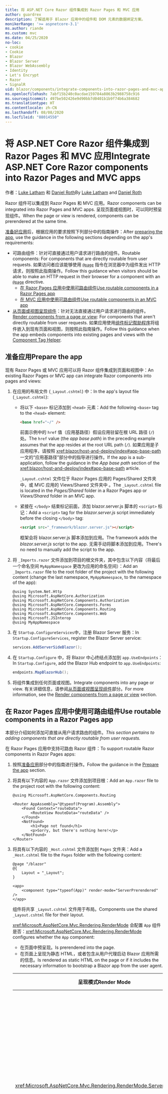 ```yaml
---
title: 将 ASP.NET Core Razor 组件集成到 Razor Pages 和 MVC 应用
author: guardrex
description: 了解适用于 Blazor 应用中的组件和 DOM 元素的数据绑定方案。
monikerRange: '>= aspnetcore-3.1'
ms.author: riande
ms.custom: mvc
ms.date: 04/25/2020
no-loc:
- cookie
- Cookie
- Blazor
- Blazor Server
- Blazor WebAssembly
- Identity
- Let's Encrypt
- Razor
- SignalR
uid: blazor/components/integrate-components-into-razor-pages-and-mvc-apps
ms.openlocfilehash: 7abf15b240c0acdae159784a8863b2988758c916
ms.sourcegitcommit: 497be502426e9d90bb7d0401b1b9f74b6a384682
ms.translationtype: HT
ms.contentlocale: zh-CN
ms.lasthandoff: 08/08/2020
ms.locfileid: "88014550"
---
```

# <a name="integrate-aspnet-core-no-locrazor-components-into-no-locrazor-pages-and-mvc-apps"></a><span data-ttu-id="95ef2-103">将 ASP.NET Core Razor 组件集成到 Razor Pages 和 MVC 应用</span><span class="sxs-lookup"><span data-stu-id="95ef2-103">Integrate ASP.NET Core Razor components into Razor Pages and MVC apps</span></span>

<span data-ttu-id="95ef2-104">作者：[Luke Latham](https://github.com/guardrex) 和 [Daniel Roth](https://github.com/danroth27)</span><span class="sxs-lookup"><span data-stu-id="95ef2-104">By [Luke Latham](https://github.com/guardrex) and [Daniel Roth](https://github.com/danroth27)</span></span>

<span data-ttu-id="95ef2-105">Razor 组件可以集成到 Razor Pages 和 MVC 应用。</span><span class="sxs-lookup"><span data-stu-id="95ef2-105">Razor components can be integrated into Razor Pages and MVC apps.</span></span> <span data-ttu-id="95ef2-106">呈现页面或视图时，可以同时预呈现组件。</span><span class="sxs-lookup"><span data-stu-id="95ef2-106">When the page or view is rendered, components can be prerendered at the same time.</span></span>

<span data-ttu-id="95ef2-107">[准备好应用](#prepare-the-app)后，根据应用的要求按照下列部分中的指南操作：</span><span class="sxs-lookup"><span data-stu-id="95ef2-107">After [preparing the app](#prepare-the-app), use the guidance in the following sections depending on the app's requirements:</span></span>

* <span data-ttu-id="95ef2-108">可路由组件：针对可直接通过用户请求进行路由的组件。</span><span class="sxs-lookup"><span data-stu-id="95ef2-108">Routable components: For components that are directly routable from user requests.</span></span> <span data-ttu-id="95ef2-109">如果访问者应该能够使用 [`@page`](xref:mvc/views/razor#page) 指令在浏览器中为组件发出 HTTP 请求，则按照此指南操作。</span><span class="sxs-lookup"><span data-stu-id="95ef2-109">Follow this guidance when visitors should be able to make an HTTP request in their browser for a component with an [`@page`](xref:mvc/views/razor#page) directive.</span></span>
  * [<span data-ttu-id="95ef2-110">在 Razor Pages 应用中使用可路由组件</span><span class="sxs-lookup"><span data-stu-id="95ef2-110">Use routable components in a Razor Pages app</span></span>](#use-routable-components-in-a-razor-pages-app)
  * [<span data-ttu-id="95ef2-111">在 MVC 应用中使用可路由组件</span><span class="sxs-lookup"><span data-stu-id="95ef2-111">Use routable components in an MVC app</span></span>](#use-routable-components-in-an-mvc-app)
* <span data-ttu-id="95ef2-112">[从页面或视图呈现组件](#render-components-from-a-page-or-view)：针对无法直接通过用户请求进行路由的组件。</span><span class="sxs-lookup"><span data-stu-id="95ef2-112">[Render components from a page or view](#render-components-from-a-page-or-view): For components that aren't directly routable from user requests.</span></span> <span data-ttu-id="95ef2-113">如果应用使用[组件标记帮助程序](xref:mvc/views/tag-helpers/builtin-th/component-tag-helper)将组件嵌入到现有页面和视图，则按照此指南操作。</span><span class="sxs-lookup"><span data-stu-id="95ef2-113">Follow this guidance when the app embeds components into existing pages and views with the [Component Tag Helper](xref:mvc/views/tag-helpers/builtin-th/component-tag-helper).</span></span>

## <a name="prepare-the-app"></a><span data-ttu-id="95ef2-114">准备应用</span><span class="sxs-lookup"><span data-stu-id="95ef2-114">Prepare the app</span></span>

<span data-ttu-id="95ef2-115">现有 Razor Pages 或 MVC 应用可以将 Razor 组件集成到页面和视图中：</span><span class="sxs-lookup"><span data-stu-id="95ef2-115">An existing Razor Pages or MVC app can integrate Razor components into pages and views:</span></span>

1. <span data-ttu-id="95ef2-116">在应用的布局文件 (`_Layout.cshtml`) 中：</span><span class="sxs-lookup"><span data-stu-id="95ef2-116">In the app's layout file (`_Layout.cshtml`):</span></span>

   * <span data-ttu-id="95ef2-117">将以下 `<base>` 标记添加到 `<head>` 元素：</span><span class="sxs-lookup"><span data-stu-id="95ef2-117">Add the following `<base>` tag to the `<head>` element:</span></span>

     ```html
     <base href="~/" />
     ```

     <span data-ttu-id="95ef2-118">前面示例中的 `href` 值（应用基路径）假设应用驻留在根 URL 路径 (`/`) 处。</span><span class="sxs-lookup"><span data-stu-id="95ef2-118">The `href` value (the *app base path*) in the preceding example assumes that the app resides at the root URL path (`/`).</span></span> <span data-ttu-id="95ef2-119">如果应用是子应用程序，请按照 <xref:blazor/host-and-deploy/index#app-base-path> 一文的“应用基路径”部分中的指导进行操作。</span><span class="sxs-lookup"><span data-stu-id="95ef2-119">If the app is a sub-application, follow the guidance in the *App base path* section of the <xref:blazor/host-and-deploy/index#app-base-path> article.</span></span>

     <span data-ttu-id="95ef2-120">`_Layout.cshtml` 文件位于 Razor Pages 应用的 Pages/Shared 文件夹中，或 MVC 应用的 Views/Shared 文件夹中 。</span><span class="sxs-lookup"><span data-stu-id="95ef2-120">The `_Layout.cshtml` file is located in the *Pages/Shared* folder in a Razor Pages app or *Views/Shared* folder in an MVC app.</span></span>

   * <span data-ttu-id="95ef2-121">紧接在 `</body>` 结束标记前面，添加 blazor.server.js 脚本的 `<script>` 标记：</span><span class="sxs-lookup"><span data-stu-id="95ef2-121">Add a `<script>` tag for the *blazor.server.js* script immediately before the closing `</body>` tag:</span></span>

     ```html
     <script src="_framework/blazor.server.js"></script>
     ```

     <span data-ttu-id="95ef2-122">框架会将 blazor.server.js 脚本添加到应用。</span><span class="sxs-lookup"><span data-stu-id="95ef2-122">The framework adds the *blazor.server.js* script to the app.</span></span> <span data-ttu-id="95ef2-123">无需手动将脚本添加到应用。</span><span class="sxs-lookup"><span data-stu-id="95ef2-123">There's no need to manually add the script to the app.</span></span>

1. <span data-ttu-id="95ef2-124">将 `_Imports.razor` 文件添加到项目的根文件夹，其中包含以下内容（将最后一个命名空间 `MyAppNamespace` 更改为应用的命名空间）：</span><span class="sxs-lookup"><span data-stu-id="95ef2-124">Add an `_Imports.razor` file to the root folder of the project with the following content (change the last namespace, `MyAppNamespace`, to the namespace of the app):</span></span>

   ```razor
   @using System.Net.Http
   @using Microsoft.AspNetCore.Authorization
   @using Microsoft.AspNetCore.Components.Authorization
   @using Microsoft.AspNetCore.Components.Forms
   @using Microsoft.AspNetCore.Components.Routing
   @using Microsoft.AspNetCore.Components.Web
   @using Microsoft.JSInterop
   @using MyAppNamespace
   ```

1. <span data-ttu-id="95ef2-125">在 `Startup.ConfigureServices`中，注册 Blazor Server 服务：</span><span class="sxs-lookup"><span data-stu-id="95ef2-125">In `Startup.ConfigureServices`, register the Blazor Server service:</span></span>

   ```csharp
   services.AddServerSideBlazor();
   ```

1. <span data-ttu-id="95ef2-126">在 `Startup.Configure` 中，将 Blazor 中心终结点添加到 `app.UseEndpoints`：</span><span class="sxs-lookup"><span data-stu-id="95ef2-126">In `Startup.Configure`, add the Blazor Hub endpoint to `app.UseEndpoints`:</span></span>

   ```csharp
   endpoints.MapBlazorHub();
   ```

1. <span data-ttu-id="95ef2-127">将组件集成到任何页面或视图。</span><span class="sxs-lookup"><span data-stu-id="95ef2-127">Integrate components into any page or view.</span></span> <span data-ttu-id="95ef2-128">有关详细信息，请参阅[从页面或视图呈现组件](#render-components-from-a-page-or-view)部分。</span><span class="sxs-lookup"><span data-stu-id="95ef2-128">For more information, see the [Render components from a page or view](#render-components-from-a-page-or-view) section.</span></span>

## <a name="use-routable-components-in-a-no-locrazor-pages-app"></a><span data-ttu-id="95ef2-129">在 Razor Pages 应用中使用可路由组件</span><span class="sxs-lookup"><span data-stu-id="95ef2-129">Use routable components in a Razor Pages app</span></span>

<span data-ttu-id="95ef2-130">本部分介绍如何添加可直接从用户请求路由的组件。</span><span class="sxs-lookup"><span data-stu-id="95ef2-130">*This section pertains to adding components that are directly routable from user requests.*</span></span>

<span data-ttu-id="95ef2-131">在 Razor Pages 应用中支持可路由 Razor 组件：</span><span class="sxs-lookup"><span data-stu-id="95ef2-131">To support routable Razor components in Razor Pages apps:</span></span>

1. <span data-ttu-id="95ef2-132">按照[准备应用](#prepare-the-app)部分中的指南进行操作。</span><span class="sxs-lookup"><span data-stu-id="95ef2-132">Follow the guidance in the [Prepare the app](#prepare-the-app) section.</span></span>

1. <span data-ttu-id="95ef2-133">将具有以下内容的 `App.razor` 文件添加到项目根：</span><span class="sxs-lookup"><span data-stu-id="95ef2-133">Add an `App.razor` file to the project root with the following content:</span></span>

   ```razor
   @using Microsoft.AspNetCore.Components.Routing

   <Router AppAssembly="@typeof(Program).Assembly">
       <Found Context="routeData">
           <RouteView RouteData="routeData" />
       </Found>
       <NotFound>
           <h1>Page not found</h1>
           <p>Sorry, but there's nothing here!</p>
       </NotFound>
   </Router>
   ```

1. <span data-ttu-id="95ef2-134">将具有以下内容的 `_Host.cshtml` 文件添加到 `Pages` 文件夹：</span><span class="sxs-lookup"><span data-stu-id="95ef2-134">Add a `_Host.cshtml` file to the `Pages` folder with the following content:</span></span>

   ```cshtml
   @page "/blazor"
   @{
       Layout = "_Layout";
   }

   <app>
       <component type="typeof(App)" render-mode="ServerPrerendered" />
   </app>
   ```

   <span data-ttu-id="95ef2-135">组件将共享 `_Layout.cshtml` 文件用于布局。</span><span class="sxs-lookup"><span data-stu-id="95ef2-135">Components use the shared `_Layout.cshtml` file for their layout.</span></span>

   <span data-ttu-id="95ef2-136"><xref:Microsoft.AspNetCore.Mvc.Rendering.RenderMode> 会配置 `App` 组件是否：</span><span class="sxs-lookup"><span data-stu-id="95ef2-136"><xref:Microsoft.AspNetCore.Mvc.Rendering.RenderMode> configures whether the `App` component:</span></span>

   * <span data-ttu-id="95ef2-137">在页面中预呈现。</span><span class="sxs-lookup"><span data-stu-id="95ef2-137">Is prerendered into the page.</span></span>
   * <span data-ttu-id="95ef2-138">在页面上呈现为静态 HTML，或者包含从用户代理启动 Blazor 应用所需的信息。</span><span class="sxs-lookup"><span data-stu-id="95ef2-138">Is rendered as static HTML on the page or if it includes the necessary information to bootstrap a Blazor app from the user agent.</span></span>

   | <span data-ttu-id="95ef2-139">呈现模式</span><span class="sxs-lookup"><span data-stu-id="95ef2-139">Render Mode</span></span> | <span data-ttu-id="95ef2-140">描述</span><span class="sxs-lookup"><span data-stu-id="95ef2-140">Description</span></span> |
   | ----------- | ----------- |
   | <xref:Microsoft.AspNetCore.Mvc.Rendering.RenderMode.ServerPrerendered> | <span data-ttu-id="95ef2-141">在静态 HTML 中呈现 `App` 组件，并包含 Blazor Server 应用的标记。</span><span class="sxs-lookup"><span data-stu-id="95ef2-141">Renders the `App` component into static HTML and includes a marker for a Blazor Server app.</span></span> <span data-ttu-id="95ef2-142">用户代理启动时，此标记用于启动 Blazor 应用。</span><span class="sxs-lookup"><span data-stu-id="95ef2-142">When the user-agent starts, this marker is used to bootstrap a Blazor app.</span></span> |
   | <xref:Microsoft.AspNetCore.Mvc.Rendering.RenderMode.Server> | <span data-ttu-id="95ef2-143">呈现 Blazor Server 应用的标记。</span><span class="sxs-lookup"><span data-stu-id="95ef2-143">Renders a marker for a Blazor Server app.</span></span> <span data-ttu-id="95ef2-144">不包括 `App` 组件的输出。</span><span class="sxs-lookup"><span data-stu-id="95ef2-144">Output from the `App` component isn't included.</span></span> <span data-ttu-id="95ef2-145">用户代理启动时，此标记用于启动 Blazor 应用。</span><span class="sxs-lookup"><span data-stu-id="95ef2-145">When the user-agent starts, this marker is used to bootstrap a Blazor app.</span></span> |
   | <xref:Microsoft.AspNetCore.Mvc.Rendering.RenderMode.Static> | <span data-ttu-id="95ef2-146">在静态 HTML 中呈现 `App` 组件。</span><span class="sxs-lookup"><span data-stu-id="95ef2-146">Renders the `App` component into static HTML.</span></span> |

   <span data-ttu-id="95ef2-147">要详细了解组件标记帮助程序，请查看 <xref:mvc/views/tag-helpers/builtin-th/component-tag-helper>。</span><span class="sxs-lookup"><span data-stu-id="95ef2-147">For more information on the Component Tag Helper, see <xref:mvc/views/tag-helpers/builtin-th/component-tag-helper>.</span></span>

1. <span data-ttu-id="95ef2-148">在 `Startup.Configure` 中，将 `_Host.cshtml` 页的低优先级路由添加到终结点配置：</span><span class="sxs-lookup"><span data-stu-id="95ef2-148">Add a low-priority route for the `_Host.cshtml` page to endpoint configuration in `Startup.Configure`:</span></span>

   ```csharp
   app.UseEndpoints(endpoints =>
   {
       ...

       endpoints.MapFallbackToPage("/_Host");
   });
   ```

1. <span data-ttu-id="95ef2-149">将可路由组件添加到应用。</span><span class="sxs-lookup"><span data-stu-id="95ef2-149">Add routable components to the app.</span></span> <span data-ttu-id="95ef2-150">例如：</span><span class="sxs-lookup"><span data-stu-id="95ef2-150">For example:</span></span>

   ```razor
   @page "/counter"

   <h1>Counter</h1>

   ...
   ```

<span data-ttu-id="95ef2-151">有关命名空间的详细信息，请参阅[组件命名空间](#component-namespaces)部分。</span><span class="sxs-lookup"><span data-stu-id="95ef2-151">For more information on namespaces, see the [Component namespaces](#component-namespaces) section.</span></span>

## <a name="use-routable-components-in-an-mvc-app"></a><span data-ttu-id="95ef2-152">在 MVC 应用中使用可路由组件</span><span class="sxs-lookup"><span data-stu-id="95ef2-152">Use routable components in an MVC app</span></span>

<span data-ttu-id="95ef2-153">本部分介绍如何添加可直接从用户请求路由的组件。</span><span class="sxs-lookup"><span data-stu-id="95ef2-153">*This section pertains to adding components that are directly routable from user requests.*</span></span>

<span data-ttu-id="95ef2-154">在 MVC 应用中支持可路由 Razor 组件：</span><span class="sxs-lookup"><span data-stu-id="95ef2-154">To support routable Razor components in MVC apps:</span></span>

1. <span data-ttu-id="95ef2-155">按照[准备应用](#prepare-the-app)部分中的指南进行操作。</span><span class="sxs-lookup"><span data-stu-id="95ef2-155">Follow the guidance in the [Prepare the app](#prepare-the-app) section.</span></span>

1. <span data-ttu-id="95ef2-156">将具有以下内容的 `App.razor` 文件添加到项目根：</span><span class="sxs-lookup"><span data-stu-id="95ef2-156">Add an `App.razor` file to the root of the project with the following content:</span></span>

   ```razor
   @using Microsoft.AspNetCore.Components.Routing

   <Router AppAssembly="@typeof(Program).Assembly">
       <Found Context="routeData">
           <RouteView RouteData="routeData" />
       </Found>
       <NotFound>
           <h1>Page not found</h1>
           <p>Sorry, but there's nothing here!</p>
       </NotFound>
   </Router>
   ```

1. <span data-ttu-id="95ef2-157">将具有以下内容的 `_Host.cshtml` 文件添加到 `Views/Home` 文件夹：</span><span class="sxs-lookup"><span data-stu-id="95ef2-157">Add a `_Host.cshtml` file to the `Views/Home` folder with the following content:</span></span>

   ```cshtml
   @{
       Layout = "_Layout";
   }

   <app>
       <component type="typeof(App)" render-mode="ServerPrerendered" />
   </app>
   ```

   <span data-ttu-id="95ef2-158">组件将共享 `_Layout.cshtml` 文件用于布局。</span><span class="sxs-lookup"><span data-stu-id="95ef2-158">Components use the shared `_Layout.cshtml` file for their layout.</span></span>
   
   <span data-ttu-id="95ef2-159"><xref:Microsoft.AspNetCore.Mvc.Rendering.RenderMode> 会配置 `App` 组件是否：</span><span class="sxs-lookup"><span data-stu-id="95ef2-159"><xref:Microsoft.AspNetCore.Mvc.Rendering.RenderMode> configures whether the `App` component:</span></span>

   * <span data-ttu-id="95ef2-160">在页面中预呈现。</span><span class="sxs-lookup"><span data-stu-id="95ef2-160">Is prerendered into the page.</span></span>
   * <span data-ttu-id="95ef2-161">在页面上呈现为静态 HTML，或者包含从用户代理启动 Blazor 应用所需的信息。</span><span class="sxs-lookup"><span data-stu-id="95ef2-161">Is rendered as static HTML on the page or if it includes the necessary information to bootstrap a Blazor app from the user agent.</span></span>

   | <span data-ttu-id="95ef2-162">呈现模式</span><span class="sxs-lookup"><span data-stu-id="95ef2-162">Render Mode</span></span> | <span data-ttu-id="95ef2-163">描述</span><span class="sxs-lookup"><span data-stu-id="95ef2-163">Description</span></span> |
   | ----------- | ----------- |
   | <xref:Microsoft.AspNetCore.Mvc.Rendering.RenderMode.ServerPrerendered> | <span data-ttu-id="95ef2-164">在静态 HTML 中呈现 `App` 组件，并包含 Blazor Server 应用的标记。</span><span class="sxs-lookup"><span data-stu-id="95ef2-164">Renders the `App` component into static HTML and includes a marker for a Blazor Server app.</span></span> <span data-ttu-id="95ef2-165">用户代理启动时，此标记用于启动 Blazor 应用。</span><span class="sxs-lookup"><span data-stu-id="95ef2-165">When the user-agent starts, this marker is used to bootstrap a Blazor app.</span></span> |
   | <xref:Microsoft.AspNetCore.Mvc.Rendering.RenderMode.Server> | <span data-ttu-id="95ef2-166">呈现 Blazor Server 应用的标记。</span><span class="sxs-lookup"><span data-stu-id="95ef2-166">Renders a marker for a Blazor Server app.</span></span> <span data-ttu-id="95ef2-167">不包括 `App` 组件的输出。</span><span class="sxs-lookup"><span data-stu-id="95ef2-167">Output from the `App` component isn't included.</span></span> <span data-ttu-id="95ef2-168">用户代理启动时，此标记用于启动 Blazor 应用。</span><span class="sxs-lookup"><span data-stu-id="95ef2-168">When the user-agent starts, this marker is used to bootstrap a Blazor app.</span></span> |
   | <xref:Microsoft.AspNetCore.Mvc.Rendering.RenderMode.Static> | <span data-ttu-id="95ef2-169">在静态 HTML 中呈现 `App` 组件。</span><span class="sxs-lookup"><span data-stu-id="95ef2-169">Renders the `App` component into static HTML.</span></span> |

   <span data-ttu-id="95ef2-170">要详细了解组件标记帮助程序，请查看 <xref:mvc/views/tag-helpers/builtin-th/component-tag-helper>。</span><span class="sxs-lookup"><span data-stu-id="95ef2-170">For more information on the Component Tag Helper, see <xref:mvc/views/tag-helpers/builtin-th/component-tag-helper>.</span></span>

1. <span data-ttu-id="95ef2-171">向主控制器添加操作：</span><span class="sxs-lookup"><span data-stu-id="95ef2-171">Add an action to the Home controller:</span></span>

   ```csharp
   public IActionResult Blazor()
   {
      return View("_Host");
   }
   ```

1. <span data-ttu-id="95ef2-172">在 `Startup.Configure` 中，将返回 `_Host.cshtml` 视图的控制器操作的低优先级路由添加到终结点配置：</span><span class="sxs-lookup"><span data-stu-id="95ef2-172">Add a low-priority route for the controller action that returns the `_Host.cshtml` view to the endpoint configuration in `Startup.Configure`:</span></span>

   ```csharp
   app.UseEndpoints(endpoints =>
   {
       ...

       endpoints.MapFallbackToController("Blazor", "Home");
   });
   ```

1. <span data-ttu-id="95ef2-173">创建 `Pages` 文件夹并将可路由组件添加到应用。</span><span class="sxs-lookup"><span data-stu-id="95ef2-173">Create a `Pages` folder and add routable components to the app.</span></span> <span data-ttu-id="95ef2-174">例如：</span><span class="sxs-lookup"><span data-stu-id="95ef2-174">For example:</span></span>

   ```razor
   @page "/counter"

   <h1>Counter</h1>

   ...
   ```

<span data-ttu-id="95ef2-175">有关命名空间的详细信息，请参阅[组件命名空间](#component-namespaces)部分。</span><span class="sxs-lookup"><span data-stu-id="95ef2-175">For more information on namespaces, see the [Component namespaces](#component-namespaces) section.</span></span>

## <a name="render-components-from-a-page-or-view"></a><span data-ttu-id="95ef2-176">从页面或视图呈现组件</span><span class="sxs-lookup"><span data-stu-id="95ef2-176">Render components from a page or view</span></span>

<span data-ttu-id="95ef2-177">本部分介绍如何在无法从用户请求直接路由组件的情况下，将组件添加到页面或视图。</span><span class="sxs-lookup"><span data-stu-id="95ef2-177">*This section pertains to adding components to pages or views, where the components aren't directly routable from user requests.*</span></span>

<span data-ttu-id="95ef2-178">若要从页面或视图呈现组件，请使用[组件标记帮助程序](xref:mvc/views/tag-helpers/builtin-th/component-tag-helper)。</span><span class="sxs-lookup"><span data-stu-id="95ef2-178">To render a component from a page or view, use the [Component Tag Helper](xref:mvc/views/tag-helpers/builtin-th/component-tag-helper).</span></span>

### <a name="render-stateful-interactive-components"></a><span data-ttu-id="95ef2-179">呈现有状态交互式组件</span><span class="sxs-lookup"><span data-stu-id="95ef2-179">Render stateful interactive components</span></span>

<span data-ttu-id="95ef2-180">可以将有状态的交互式组件添加到 Razor 页面或视图。</span><span class="sxs-lookup"><span data-stu-id="95ef2-180">Stateful interactive components can be added to a Razor page or view.</span></span>

<span data-ttu-id="95ef2-181">呈现页面或视图时：</span><span class="sxs-lookup"><span data-stu-id="95ef2-181">When the page or view renders:</span></span>

* <span data-ttu-id="95ef2-182">该组件通过页面或视图预呈现。</span><span class="sxs-lookup"><span data-stu-id="95ef2-182">The component is prerendered with the page or view.</span></span>
* <span data-ttu-id="95ef2-183">用于预呈现的初始组件状态丢失。</span><span class="sxs-lookup"><span data-stu-id="95ef2-183">The initial component state used for prerendering is lost.</span></span>
* <span data-ttu-id="95ef2-184">建立 SignalR 连接时，将创建新的组件状态。</span><span class="sxs-lookup"><span data-stu-id="95ef2-184">New component state is created when the SignalR connection is established.</span></span>

<span data-ttu-id="95ef2-185">以下 Razor 页面将呈现 `Counter` 组件：</span><span class="sxs-lookup"><span data-stu-id="95ef2-185">The following Razor page renders a `Counter` component:</span></span>

```cshtml
<h1>My Razor Page</h1>

<component type="typeof(Counter)" render-mode="ServerPrerendered" 
    param-InitialValue="InitialValue" />

@functions {
    [BindProperty(SupportsGet=true)]
    public int InitialValue { get; set; }
}
```

<span data-ttu-id="95ef2-186">有关详细信息，请参阅 <xref:mvc/views/tag-helpers/builtin-th/component-tag-helper>。</span><span class="sxs-lookup"><span data-stu-id="95ef2-186">For more information, see <xref:mvc/views/tag-helpers/builtin-th/component-tag-helper>.</span></span>

### <a name="render-noninteractive-components"></a><span data-ttu-id="95ef2-187">呈现非交互式组件</span><span class="sxs-lookup"><span data-stu-id="95ef2-187">Render noninteractive components</span></span>

<span data-ttu-id="95ef2-188">在以下 Razor 页面中，使用以下格式通过指定的初始值静态呈现 `Counter` 组件。</span><span class="sxs-lookup"><span data-stu-id="95ef2-188">In the following Razor page, the `Counter` component is statically rendered with an initial value that's specified using a form.</span></span> <span data-ttu-id="95ef2-189">由于该组件是以静态方式呈现的，因此它不是交互式组件：</span><span class="sxs-lookup"><span data-stu-id="95ef2-189">Since the component is statically rendered, the component isn't interactive:</span></span>

```cshtml
<h1>My Razor Page</h1>

<form>
    <input type="number" asp-for="InitialValue" />
    <button type="submit">Set initial value</button>
</form>

<component type="typeof(Counter)" render-mode="Static" 
    param-InitialValue="InitialValue" />

@functions {
    [BindProperty(SupportsGet=true)]
    public int InitialValue { get; set; }
}
```

<span data-ttu-id="95ef2-190">有关详细信息，请参阅 <xref:mvc/views/tag-helpers/builtin-th/component-tag-helper>。</span><span class="sxs-lookup"><span data-stu-id="95ef2-190">For more information, see <xref:mvc/views/tag-helpers/builtin-th/component-tag-helper>.</span></span>

## <a name="component-namespaces"></a><span data-ttu-id="95ef2-191">组件命名空间</span><span class="sxs-lookup"><span data-stu-id="95ef2-191">Component namespaces</span></span>

<span data-ttu-id="95ef2-192">使用自定义文件夹保存应用的组件时，将表示文件夹的命名空间添加到页面/视图或 `_ViewImports.cshtml` 文件。</span><span class="sxs-lookup"><span data-stu-id="95ef2-192">When using a custom folder to hold the app's components, add the namespace representing the folder to either the page/view or to the `_ViewImports.cshtml` file.</span></span> <span data-ttu-id="95ef2-193">如下示例中：</span><span class="sxs-lookup"><span data-stu-id="95ef2-193">In the following example:</span></span>

* <span data-ttu-id="95ef2-194">将 `MyAppNamespace` 更改为应用的命名空间。</span><span class="sxs-lookup"><span data-stu-id="95ef2-194">Change `MyAppNamespace` to the app's namespace.</span></span>
* <span data-ttu-id="95ef2-195">如果不使用名为 Components 的文件夹来保存组件，请将 `Components` 更改为组件所在的文件夹。</span><span class="sxs-lookup"><span data-stu-id="95ef2-195">If a folder named *Components* isn't used to hold the components, change `Components` to the folder where the components reside.</span></span>

```cshtml
@using MyAppNamespace.Components
```

<span data-ttu-id="95ef2-196">`_ViewImports.cshtml` 文件位于 Razor Pages 应用的 `Pages` 文件夹中，或是 MVC 应用的 `Views` 文件夹中。</span><span class="sxs-lookup"><span data-stu-id="95ef2-196">The `_ViewImports.cshtml` file is located in the `Pages` folder of a Razor Pages app or the `Views` folder of an MVC app.</span></span>

<span data-ttu-id="95ef2-197">有关详细信息，请参阅 <xref:blazor/components/index#namespaces>。</span><span class="sxs-lookup"><span data-stu-id="95ef2-197">For more information, see <xref:blazor/components/index#namespaces>.</span></span>
